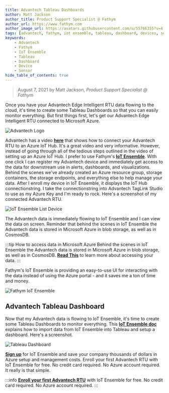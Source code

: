 ```yaml
---
title: Advantech Tableau Dashboards
author: Matt Jackson
author_title: Product Support Specialist @ Fathym
author_url: https://www.fathym.com
author_image_url: https://avatars.githubusercontent.com/u/55766355?v=4
tags: [advantech, fathym, iot ensemble, tableau, dashboard, devices, sensors]
keywords:
    - Advantech
    - Fathym
    - IoT Ensemble
    - Tableau
    - Dashboard
    - Device
    - Sensor
hide_table_of_contents: true
---
```


> August 7, 2021 by Matt Jackson, _Product Support Specialist @ Fathym_

Once you have your Advantech Edge Intelligent RTU data flowing to the cloud, it's time to create some Tableau Dashboards so that you can easily monitor everything. But first things first, let's get our Advantech Edge Intelligent RTU connected to Microsoft Azure.

![Advantech Logo](https://www.fathym.com/iot/img/screenshots/Advantech_Device_Banner_1200x300.jpg)

Advantech has a video **[here](https://www.youtube.com/watch?v=HEhvcU36Z8o)** that shows how to connect your Advantech RTU to an Azure IoT Hub. It's a great video and very informative. However, instead of going through all of the tedious steps outlined in the video of setting up an Azure IoT Hub. I prefer to use Fathym's **[IoT Ensemble](https://www.fathym.com/iot)**. With one click I can register my Advantech device and immediately get access to the data for downstream use in alerts, dashboards, and visualizations. Behind the scenes we've already created an Azure resource group, storage containers, the storage endpoints, and everything else to help manage your data. After I enroll my device in IoT Ensemble, it displays the IoT Hub connectionstring. I take the connectionstring into Advantech TagLink Studio to use as my Azure Key and I'm ready to rock. Here's a screenshot of my connected Advantech RTU.

![IoT Ensemble List Device](https://www.fathym.com/iot/img/screenshots/Advantech-ConnectedDevice.PNG)

The Advantech data is immediately flowing to IoT Ensemble and I can view the data on screen. Reminder that behind the scenes in IoT Ensemble the Advantech data is stored in Microsoft Azure in blob storage, as well as in CosmosDB. 

:::tip How to access data in Microsoft Azure
Behind the scenes in IoT Ensemble the Advantech data is stored in Microsoft Azure in blob storage, as well as in CosmosDB. **[Read This](https://www.fathym.com/iot/docs/getting-started/connecting-downstream)** to learn more about accessing your data.
:::

Fathym's IoT Ensemble is providing an easy-to-use UI for interacting with the data instead of using the Azure portal - and it saves me a ton of time and money.

![Fathym IoT Ensemble](https://www.fathym.com/iot/img/screenshots/Advantech-Dashboard.PNG)

## Advantech Tableau Dashboard

Now that my Advantech data is flowing to IoT Ensemble, it's time to create some Tableau Dashboards to monitor everything. This **[IoT Ensemble doc](https://www.fathym.com/iot/docs/devs/storage/tableau)** explains how to import data from IoT Ensemble into Tableau and setup a dashboard. Here's a screenshot.

![Tableau Dashboard](https://www.fathym.com/iot/img/screenshots/Advantech-TableauDashboard.png)

**[Sign up](https://www.fathym.com/dashboard/iot)** for IoT Ensemble and save your company thousands of dollars in Azure setup and management costs. Enroll your first Advantech RTU with IoT Ensemble for free. No credit card required. No Azure account required. It really is that simple.

:::info
**[Enroll your first Advantech RTU](https://www.fathym.com/dashboard/iot)** with IoT Ensemble for free.
No credit card required.
No Azure account required.
:::
